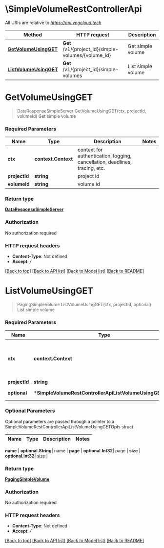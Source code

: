 # \SimpleVolumeRestControllerApi

All URIs are relative to *https://api.vngcloud.tech*

Method | HTTP request | Description
------------- | ------------- | -------------
[**GetVolumeUsingGET**](SimpleVolumeRestControllerApi.md#GetVolumeUsingGET) | **Get** /v1/{project_id}/simple-volumes/{volume_id} | Get simple volume
[**ListVolumeUsingGET**](SimpleVolumeRestControllerApi.md#ListVolumeUsingGET) | **Get** /v1/{project_id}/simple-volumes | List simple volume


# **GetVolumeUsingGET**
> DataResponseSimpleServer GetVolumeUsingGET(ctx, projectId, volumeId)
Get simple volume

### Required Parameters

Name | Type | Description  | Notes
------------- | ------------- | ------------- | -------------
 **ctx** | **context.Context** | context for authentication, logging, cancellation, deadlines, tracing, etc.
  **projectId** | **string**| project id | 
  **volumeId** | **string**| volume id | 

### Return type

[**DataResponseSimpleServer**](DataResponseSimpleServer.md)

### Authorization

No authorization required

### HTTP request headers

 - **Content-Type**: Not defined
 - **Accept**: */*

[[Back to top]](#) [[Back to API list]](../README.md#documentation-for-api-endpoints) [[Back to Model list]](../README.md#documentation-for-models) [[Back to README]](../README.md)

# **ListVolumeUsingGET**
> PagingSimpleVolume ListVolumeUsingGET(ctx, projectId, optional)
List simple volume

### Required Parameters

Name | Type | Description  | Notes
------------- | ------------- | ------------- | -------------
 **ctx** | **context.Context** | context for authentication, logging, cancellation, deadlines, tracing, etc.
  **projectId** | **string**| project id | 
 **optional** | ***SimpleVolumeRestControllerApiListVolumeUsingGETOpts** | optional parameters | nil if no parameters

### Optional Parameters
Optional parameters are passed through a pointer to a SimpleVolumeRestControllerApiListVolumeUsingGETOpts struct

Name | Type | Description  | Notes
------------- | ------------- | ------------- | -------------

 **name** | **optional.String**| name | 
 **page** | **optional.Int32**| page | 
 **size** | **optional.Int32**| size | 

### Return type

[**PagingSimpleVolume**](PagingSimpleVolume.md)

### Authorization

No authorization required

### HTTP request headers

 - **Content-Type**: Not defined
 - **Accept**: */*

[[Back to top]](#) [[Back to API list]](../README.md#documentation-for-api-endpoints) [[Back to Model list]](../README.md#documentation-for-models) [[Back to README]](../README.md)

